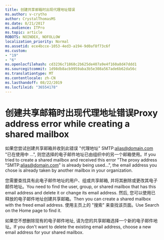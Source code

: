 ```yaml
---
title: 创建共享邮箱时出现代理地址错误
ms.author: v-crytho
author: CrystalThomasMS
ms.date: 8/21/2017
ms.audience: ITPro
ms.topic: article
ROBOTS: NOINDEX, NOFOLLOW
localization_priority: Normal
ms.assetid: ece4bcce-1053-4ed3-a194-9d0af8f73c6f
ms.custom:
- "19"
- "6"
ms.openlocfilehash: cd3236c71868c2b625de407a9e4f160a8d47ddd1
ms.sourcegitcommit: 1d98db8acb9959aba3b5e308a567ade6b62da56c
ms.translationtype: MT
ms.contentlocale: zh-CN
ms.lasthandoff: 08/22/2019
ms.locfileid: "36554178"
---
```

# <a name="proxy-address-error-while-creating-a-shared-mailbox"></a><span data-ttu-id="4a99c-102">创建共享邮箱时出现代理地址错误</span><span class="sxs-lookup"><span data-stu-id="4a99c-102">Proxy address error while creating a shared mailbox</span></span>

<span data-ttu-id="4a99c-103">如果您尝试创建共享邮箱并收到此错误 "代理地址" SMTP:alias@domain.com "已在使用中 ...", 则您选择的电子邮件地址已由组织中的另一个邮箱使用。</span><span class="sxs-lookup"><span data-stu-id="4a99c-103">If you tried to create a shared mailbox and received this error "The proxy address "SMTP:alias@domain.com" is already being used…", the email address you chose is already taken by another mailbox in your organization.</span></span>
  
<span data-ttu-id="4a99c-104">您需要查找具有此电子邮件地址的用户、组或共享邮箱, 并将其删除或更改其电子邮件地址。</span><span class="sxs-lookup"><span data-stu-id="4a99c-104">You need to find the user, group, or shared mailbox that has this email address and delete it or change its email address.</span></span> <span data-ttu-id="4a99c-105">然后, 您可以使用已释放的电子邮件地址创建共享邮箱。</span><span class="sxs-lookup"><span data-stu-id="4a99c-105">Then you can create a shared mailbox with the freed email address.</span></span> <span data-ttu-id="4a99c-106">使用主页上的 "搜索" 来查找该页面。</span><span class="sxs-lookup"><span data-stu-id="4a99c-106">Use Search on the Home page to find it.</span></span>
  
<span data-ttu-id="4a99c-107">如果您不想删除现有的电子邮件地址, 请为您的共享邮箱选择一个新的电子邮件地址。</span><span class="sxs-lookup"><span data-stu-id="4a99c-107">If you don't want to delete the existing email address, choose a new email address for your shared mailbox.</span></span>
  